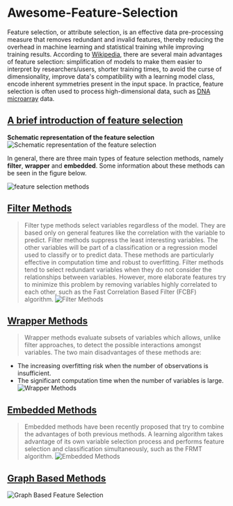 # Awesome-Feature-Selection
Feature selection, or attribute selection, is an effective data pre-processing measure that removes redundant and invalid features, thereby reducing the overhead in machine learning and statistical training while improving training results. According to [Wikipedia](https://en.wikipedia.org/wiki/Feature_selection), there are several main advantages of feature selection: simplification of models to make them easier to interpret by researchers/users, shorter training times, to avoid the curse of dimensionality, improve data's compatibility with a learning model class, encode inherent symmetries present in the input space. In practice, feature selection is often used to process high-dimensional data, such as [DNA microarray](https://en.wikipedia.org/wiki/DNA_microarray) data.


## [A brief introduction of feature selection](https://www.zhihu.com/question/19774445/answer/1968792998)
**Schematic representation of the feature selection**
![Schematic representation of the feature selection](https://easy-ai.oss-cn-shanghai.aliyuncs.com/2019-10-31-031529.jpg "Schematic representation of the feature selection")

In general, there are three main types of feature selection methods, namely **filter**, **wrapper** and **embedded**. Some information about these methods can be seen in the figure below.

![feature selection methods](https://github.com/wangxb96/Awesome-Feature-Selection/blob/main/Feature%20selection%20methods.png)


## [Filter Methods](https://github.com/wangxb96/Awesome-Feature-Selection/blob/main/Filter%20Methods.md)
> Filter type methods select variables regardless of the model. They are based only on general features like the correlation with the variable to predict. Filter methods suppress the least interesting variables. The other variables will be part of a classification or a regression model used to classify or to predict data. These methods are particularly effective in computation time and robust to overfitting. Filter methods tend to select redundant variables when they do not consider the relationships between variables. However, more elaborate features try to minimize this problem by removing variables highly correlated to each other, such as the Fast Correlation Based Filter (FCBF) algorithm.
![Filter Methods](https://upload.wikimedia.org/wikipedia/commons/2/2c/Filter_Methode.png)


## [Wrapper Methods](https://github.com/wangxb96/Awesome-Feature-Selection/blob/main/Wrapper%20Methods.md)
> Wrapper methods evaluate subsets of variables which allows, unlike filter approaches, to detect the possible interactions amongst variables. The two main disadvantages of these methods are:
* The increasing overfitting risk when the number of observations is insufficient.
* The significant computation time when the number of variables is large.
![Wrapper Methods](https://upload.wikimedia.org/wikipedia/commons/0/04/Feature_selection_Wrapper_Method.png)


## [Embedded Methods](https://github.com/wangxb96/Awesome-Feature-Selection/blob/main/Embeded%20Methods.md) 
> Embedded methods have been recently proposed that try to combine the advantages of both previous methods. A learning algorithm takes advantage of its own variable selection process and performs feature selection and classification simultaneously, such as the FRMT algorithm.
![Embedded Methods ](https://upload.wikimedia.org/wikipedia/commons/b/bf/Feature_selection_Embedded_Method.png)


## [Graph Based Methods](https://github.com/wangxb96/Awesome-Feature-Selection/blob/main/Graph%20Based%20Methods.md)
![Graph Based Feature Selection](https://www.researchgate.net/profile/Sina-Khanmohammadi/publication/303692787/figure/fig1/AS:367876138651649@1464719914238/Graph-based-feature-selection.png)
